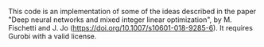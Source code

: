 This code is an implementation of some of the ideas described in the paper "Deep neural networks and mixed integer linear optimization", by M. Fischetti and J. Jo (https://doi.org/10.1007/s10601-018-9285-6). It requires Gurobi with a valid license.
